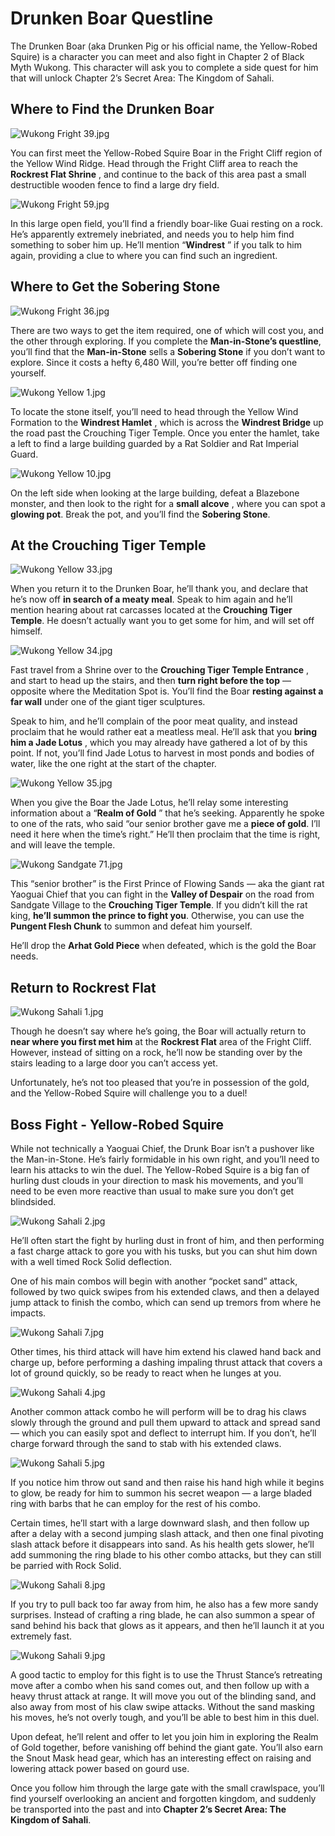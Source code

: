 # Drunken Boar Questline

The Drunken Boar (aka Drunken Pig or his official name, the Yellow-Robed Squire) is a character you can meet and also fight in Chapter 2 of Black Myth Wukong. This character will ask you to complete a side quest for him that will unlock Chapter 2’s Secret Area: The Kingdom of Sahali. 

## Where to Find the Drunken Boar

![Wukong Fright 39.jpg](https://oyster.ignimgs.com/mediawiki/apis.ign.com/black-myth-wukong/7/7e/Wukong_Fright_39.jpg)

You can first meet the Yellow-Robed Squire Boar in the Fright Cliff region of the Yellow Wind Ridge. Head through the Fright Cliff area to reach the **Rockrest Flat Shrine** , and continue to the back of this area past a small destructible wooden fence to find a large dry field. 

![Wukong Fright 59.jpg](https://oyster.ignimgs.com/mediawiki/apis.ign.com/black-myth-wukong/8/8c/Wukong_Fright_59.jpg)

In this large open field, you’ll find a friendly boar-like Guai resting on a rock. He’s apparently extremely inebriated, and needs you to help him find something to sober him up. He’ll mention “**Windrest** ” if you talk to him again, providing a clue to where you can find such an ingredient. 

## Where to Get the Sobering Stone

![Wukong Fright 36.jpg](https://oyster.ignimgs.com/mediawiki/apis.ign.com/black-myth-wukong/5/51/Wukong_Fright_36.jpg)

There are two ways to get the item required, one of which will cost you, and the other through exploring. If you complete the **Man-in-Stone’s questline**, you’ll find that the **Man-in-Stone** sells a **Sobering Stone** if you don’t want to explore. Since it costs a hefty 6,480 Will, you’re better off finding one yourself. 

![Wukong Yellow 1.jpg](https://oyster.ignimgs.com/mediawiki/apis.ign.com/black-myth-wukong/7/75/Wukong_Yellow_1.jpg)

To locate the stone itself, you’ll need to head through the Yellow Wind Formation to the **Windrest Hamlet** , which is across the **Windrest Bridge** up the road past the Crouching Tiger Temple. Once you enter the hamlet, take a left to find a large building guarded by a Rat Soldier and Rat Imperial Guard. 

![Wukong Yellow 10.jpg](https://oyster.ignimgs.com/mediawiki/apis.ign.com/black-myth-wukong/1/13/Wukong_Yellow_10.jpg)

On the left side when looking at the large building, defeat a Blazebone monster, and then look to the right for a **small alcove** , where you can spot a **glowing pot**. Break the pot, and you’ll find the **Sobering Stone**. 

## At the Crouching Tiger Temple

![Wukong Yellow 33.jpg](https://oyster.ignimgs.com/mediawiki/apis.ign.com/black-myth-wukong/5/55/Wukong_Yellow_33.jpg)

When you return it to the Drunken Boar, he’ll thank you, and declare that he’s now off **in search of a meaty meal**. Speak to him again and he’ll mention hearing about rat carcasses located at the **Crouching Tiger Temple**. He doesn’t actually want you to get some for him, and will set off himself. 

![Wukong Yellow 34.jpg](https://oyster.ignimgs.com/mediawiki/apis.ign.com/black-myth-wukong/4/4f/Wukong_Yellow_34.jpg)

Fast travel from a Shrine over to the **Crouching Tiger Temple Entrance** , and start to head up the stairs, and then **turn right before the top** — opposite where the Meditation Spot is. You’ll find the Boar **resting against a far wall** under one of the giant tiger sculptures. 

Speak to him, and he’ll complain of the poor meat quality, and instead proclaim that he would rather eat a meatless meal. He’ll ask that you **bring him a Jade Lotus** , which you may already have gathered a lot of by this point. If not, you’ll find Jade Lotus to harvest in most ponds and bodies of water, like the one right at the start of the chapter. 

![Wukong Yellow 35.jpg](https://oyster.ignimgs.com/mediawiki/apis.ign.com/black-myth-wukong/7/7b/Wukong_Yellow_35.jpg)

When you give the Boar the Jade Lotus, he’ll relay some interesting information about a “**Realm of Gold** ” that he’s seeking. Apparently he spoke to one of the rats, who said “our senior brother gave me a **piece of gold**. I’ll need it here when the time’s right.” He’ll then proclaim that the time is right, and will leave the temple. 

![Wukong Sandgate 71.jpg](https://oyster.ignimgs.com/mediawiki/apis.ign.com/black-myth-wukong/9/94/Wukong_Sandgate_71.jpg)

This “senior brother” is the First Prince of Flowing Sands — aka the giant rat Yaoguai Chief that you can fight in the **Valley of Despair** on the road from Sandgate Village to the **Crouching Tiger Temple**. If you didn’t kill the rat king, **he’ll summon the prince to fight you**. Otherwise, you can use the **Pungent Flesh Chunk** to summon and defeat him yourself. 

He’ll drop the **Arhat Gold Piece** when defeated, which is the gold the Boar needs. 

## Return to Rockrest Flat

![Wukong Sahali 1.jpg](https://oyster.ignimgs.com/mediawiki/apis.ign.com/black-myth-wukong/a/ae/Wukong_Sahali_1.jpg)

Though he doesn’t say where he’s going, the Boar will actually return to **near where you first met him** at the **Rockrest Flat** area of the Fright Cliff. However, instead of sitting on a rock, he’ll now be standing over by the stairs leading to a large door you can’t access yet. 

Unfortunately, he’s not too pleased that you’re in possession of the gold, and the Yellow-Robed Squire will challenge you to a duel! 

## Boss Fight - Yellow-Robed Squire

While not technically a Yaoguai Chief, the Drunk Boar isn’t a pushover like the Man-in-Stone. He’s fairly formidable in his own right, and you’ll need to learn his attacks to win the duel. The Yellow-Robed Squire is a big fan of hurling dust clouds in your direction to mask his movements, and you’ll need to be even more reactive than usual to make sure you don’t get blindsided. 

![Wukong Sahali 2.jpg](https://oyster.ignimgs.com/mediawiki/apis.ign.com/black-myth-wukong/c/c3/Wukong_Sahali_2.jpg)

He’ll often start the fight by hurling dust in front of him, and then performing a fast charge attack to gore you with his tusks, but you can shut him down with a well timed Rock Solid deflection. 

One of his main combos will begin with another “pocket sand” attack, followed by two quick swipes from his extended claws, and then a delayed jump attack to finish the combo, which can send up tremors from where he impacts. 

![Wukong Sahali 7.jpg](https://oyster.ignimgs.com/mediawiki/apis.ign.com/black-myth-wukong/b/b9/Wukong_Sahali_7.jpg)

Other times, his third attack will have him extend his clawed hand back and charge up, before performing a dashing impaling thrust attack that covers a lot of ground quickly, so be ready to react when he lunges at you. 

![Wukong Sahali 4.jpg](https://oyster.ignimgs.com/mediawiki/apis.ign.com/black-myth-wukong/0/01/Wukong_Sahali_4.jpg)

Another common attack combo he will perform will be to drag his claws slowly through the ground and pull them upward to attack and spread sand — which you can easily spot and deflect to interrupt him. If you don’t, he’ll charge forward through the sand to stab with his extended claws. 

![Wukong Sahali 5.jpg](https://oyster.ignimgs.com/mediawiki/apis.ign.com/black-myth-wukong/9/92/Wukong_Sahali_5.jpg)

If you notice him throw out sand and then raise his hand high while it begins to glow, be ready for him to summon his secret weapon — a large bladed ring with barbs that he can employ for the rest of his combo. 

Certain times, he’ll start with a large downward slash, and then follow up after a delay with a second jumping slash attack, and then one final pivoting slash attack before it disappears into sand. As his health gets slower, he’ll add summoning the ring blade to his other combo attacks, but they can still be parried with Rock Solid. 

![Wukong Sahali 8.jpg](https://oyster.ignimgs.com/mediawiki/apis.ign.com/black-myth-wukong/5/54/Wukong_Sahali_8.jpg)

If you try to pull back too far away from him, he also has a few more sandy surprises. Instead of crafting a ring blade, he can also summon a spear of sand behind his back that glows as it appears, and then he’ll launch it at you extremely fast. 

![Wukong Sahali 9.jpg](https://oyster.ignimgs.com/mediawiki/apis.ign.com/black-myth-wukong/0/07/Wukong_Sahali_9.jpg)

A good tactic to employ for this fight is to use the Thrust Stance’s retreating move after a combo when his sand comes out, and then follow up with a heavy thrust attack at range. It will move you out of the blinding sand, and also away from most of his claw swipe attacks. Without the sand masking his moves, he’s not overly tough, and you’ll be able to best him in this duel. 

Upon defeat, he’ll relent and offer to let you join him in exploring the Realm of Gold together, before vanishing off behind the giant gate. You’ll also earn the Snout Mask head gear, which has an interesting effect on raising and lowering attack power based on gourd use. 

Once you follow him through the large gate with the small crawlspace, you’ll find yourself overlooking an ancient and forgotten kingdom, and suddenly be transported into the past and into **Chapter 2’s Secret Area: The Kingdom of Sahali**. 
